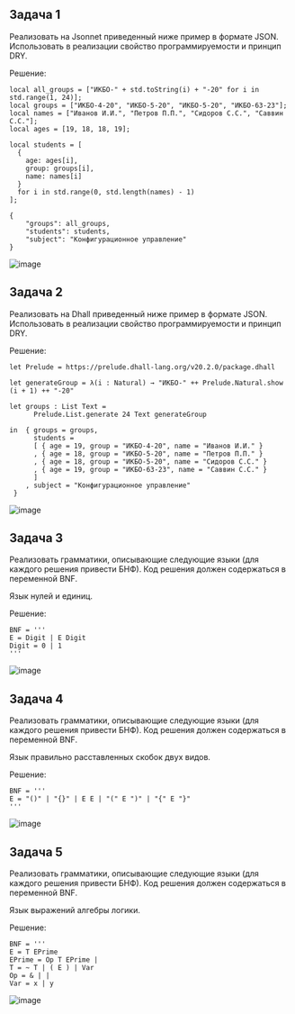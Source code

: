 ## Задача 1

Реализовать на Jsonnet приведенный ниже пример в формате JSON. Использовать в реализации свойство программируемости и принцип DRY.

Решение:
```
local all_groups = ["ИКБО-" + std.toString(i) + "-20" for i in std.range(1, 24)];
local groups = ["ИКБО-4-20", "ИКБО-5-20", "ИКБО-5-20", "ИКБО-63-23"];
local names = ["Иванов И.И.", "Петров П.П.", "Сидоров С.С.", "Саввин С.C."];
local ages = [19, 18, 18, 19]; 

local students = [
  {
    age: ages[i],
    group: groups[i],
    name: names[i]
  } 
  for i in std.range(0, std.length(names) - 1)
];

{
    "groups": all_groups,
    "students": students,
    "subject": "Конфигурационное управление"
}
```

![image](https://github.com/user-attachments/assets/8f4e8630-5d9d-473c-9d64-6da000b52f21)

## Задача 2

Реализовать на Dhall приведенный ниже пример в формате JSON. Использовать в реализации свойство программируемости и принцип DRY.

Решение:
```
let Prelude = https://prelude.dhall-lang.org/v20.2.0/package.dhall

let generateGroup = λ(i : Natural) → "ИКБО-" ++ Prelude.Natural.show (i + 1) ++ "-20"

let groups : List Text =
      Prelude.List.generate 24 Text generateGroup

in  { groups = groups,
      students =
      [ { age = 19, group = "ИКБО-4-20", name = "Иванов И.И." }
      , { age = 18, group = "ИКБО-5-20", name = "Петров П.П." }
      , { age = 18, group = "ИКБО-5-20", name = "Сидоров С.С." }
      , { age = 19, group = "ИКБО-63-23", name = "Саввин C.C." }
      ]
    , subject = "Конфигурационное управление"
 }
```

![image](https://github.com/user-attachments/assets/f4762464-92ad-4893-920b-de8f2062cc68)

## Задача 3

Реализовать грамматики, описывающие следующие языки (для каждого решения привести БНФ). Код решения должен содержаться в переменной BNF.

Язык нулей и единиц.

Решение:
```
BNF = '''
E = Digit | E Digit
Digit = 0 | 1
'''
```

![image](https://github.com/user-attachments/assets/1104d035-1755-4e9b-b48a-277fe16949cd)

## Задача 4

Реализовать грамматики, описывающие следующие языки (для каждого решения привести БНФ). Код решения должен содержаться в переменной BNF.

Язык правильно расставленных скобок двух видов.

Решение:
```
BNF = '''
E = "()" | "{}" | E E | "(" E ")" | "{" E "}"
'''
```

![image](https://github.com/user-attachments/assets/8df4ee12-95d8-4c92-84ad-74c18af3638e)

## Задача 5

Реализовать грамматики, описывающие следующие языки (для каждого решения привести БНФ). Код решения должен содержаться в переменной BNF.

Язык выражений алгебры логики.

Решение:
```
BNF = '''
E = T EPrime
EPrime = Op T EPrime | 
T = ~ T | ( E ) | Var
Op = & | |
Var = x | y
```
![image](https://github.com/user-attachments/assets/d8aa6822-12f1-41f7-a483-1159f7b57503)
